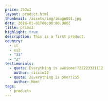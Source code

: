 ```yaml
---
price: 253w2
layout: product.html
thumbnail: /assets/img/image001.jpg
date: 2018-05-01T00:00:00.000Z
title: primo2
highlight: true
description: This is a first product.
country:
  - it
  - es2
  - "33"
  - "2"
testimonials:
  - quote: Everything is awesome!?22223321112
    author: ciccio22
  - quote: 2Everything is poor!255
    author: Mom!
tags:
  - products
---
```

